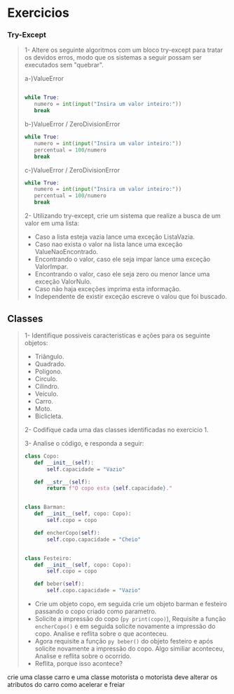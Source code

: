 <!--Python-->
# Exercicios

### Try-Except
>1- Altere os seguinte algoritmos com um bloco try-except para tratar os devidos erros, modo que os sistemas a seguir possam ser executados sem "quebrar".
>
>a-)ValueError
>```py
>
>while True:
>    numero = int(input("Insira um valor inteiro:"))
>    break
>
>```
>
>b-)ValueError / ZeroDivisionError
>
>```py
>while True:
>    numero = int(input("Insira um valor inteiro:"))
>    percentual = 100/numero
>    break
>```
>
>c-)ValueError / ZeroDivisionError
>```py
>while True:
>    numero = int(input("Insira um valor inteiro:"))
>    percentual = 100/numero
>    break
>```
>2- Utilizando try-except, crie um sistema que realize a busca de um valor em uma lista:
>
>- Caso a lista esteja vazia lance uma exceção ListaVazia.
>- Caso nao exista o valor na lista lance uma exceção ValueNaoEncontrado.
>- Encontrando o valor, caso ele seja impar lance uma exceção ValorImpar.
>- Encontrando o valor, caso ele seja zero ou menor lance uma exceção ValorNulo.
>- Caso não haja exceções imprima esta informação.
>- Independente de existir exceção escreve o valou que foi buscado.

## Classes
>1- Identifique possiveis caracteristicas e ações para os seguinte objetos:
>
>- Triângulo.
>- Quadrado.
>- Poligono.
>- Circulo.
>- Cilindro.
>- Veículo.
>- Carro.
>- Moto.
>- Biclicleta.
>
>2- Codifique cada uma das classes identificadas no exercicio 1.
>
>3- Analise o código, e responda a seguir:
>
>```py
>class Copo:
>    def __init__(self):
>        self.capacidade = "Vazio"
>
>    def __str__(self):
>        return f"O copo esta {self.capacidade}."
>
>
>class Barman:
>    def __init__(self, copo: Copo):
>        self.copo = copo
>
>    def encherCopo(self):
>        self.copo.capacidade = "Cheio"
>
>
>class Festeiro:
>    def __init__(self, copo: Copo):
>        self.copo = copo
>
>    def beber(self):
>        self.copo.capacidade = "Vazio"
>```
>- Crie um objeto copo, em seguida crie um objeto barman e festeiro passando o copo criado como parametro.
>- Solicite a impressão do copo (```py print(copo)```), Requisite a função ```encherCopo()``` e em seguida solicite novamente a impressão do copo. Analise e reflita sobre o que aconteceu.
>- Agora requisite a função ```py beber()``` do objeto festeiro e após solicite novamente a impressão do copo. Algo similiar aconteceu, Analise e reflita sobre o ocorrido.
>- Reflita, porque isso acontece?
>

crie uma classe carro e uma classe motorista
o motorista deve alterar os atributos do carro como acelerar e freiar